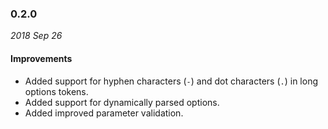 ### 0.2.0

_2018 Sep 26_

#### Improvements

- Added support for hyphen characters (`-`) and dot characters (`.`) in long options tokens.
- Added support for dynamically parsed options.
- Added improved parameter validation.